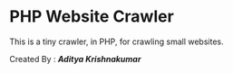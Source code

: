 # PHP Website Crawler
This is a tiny crawler, in PHP, for crawling small websites.

Created By : _**Aditya Krishnakumar**_